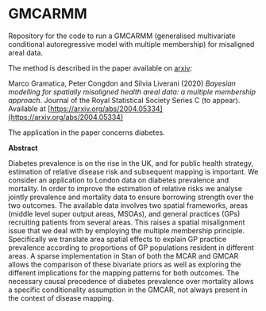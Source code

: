 # GMCARMM
Repository for the code to run a GMCARMM (generalised multivariate conditional autoregressive model with multiple membership) for misaligned areal data.

The method is described in the paper available on [arxiv](https://arxiv.org/abs/2004.05334): 

Marco Gramatica, Peter Congdon and Silvia Liverani (2020) *Bayesian modelling for spatially misaligned health areal data: a multiple membership approach*. Journal of the Royal Statistical Society Series C (to appear). Available at [https://arxiv.org/abs/2004.05334](https://arxiv.org/abs/2004.05334) 

The application in the paper concerns diabetes. 

**Abstract**

Diabetes prevalence is on the rise in the UK, and for public health strategy, estimation of relative disease risk and subsequent mapping is important. We consider an application to London data on diabetes prevalence and mortality. In order to improve the estimation of relative risks we analyse jointly prevalence and mortality data to ensure borrowing strength over the two outcomes. The available data involves two spatial frameworks, areas (middle level super output areas, MSOAs), and general practices (GPs) recruiting patients from several areas. This raises a spatial misalignment issue that we deal with by employing the multiple membership principle. Specifically we translate area spatial effects to explain GP practice prevalence according to proportions of GP populations resident in different areas. A sparse implementation in Stan of both the MCAR and GMCAR allows the comparison of these bivariate priors as well as exploring the different implications for the mapping patterns for both outcomes. The necessary causal precedence of diabetes prevalence over mortality allows a specific conditionality assumption in the GMCAR, not always present in the context of disease mapping. 


